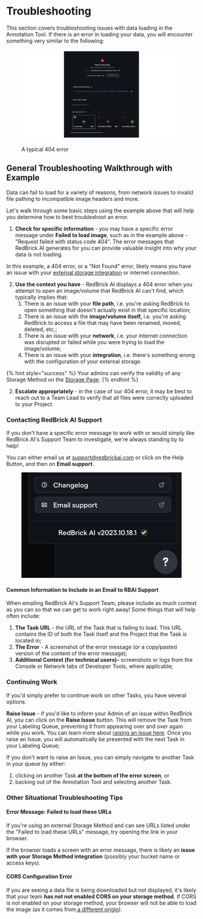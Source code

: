 # Troubleshooting

This section covers troubleshooting issues with data loading in the Annotation Tool. If there is an error in loading your data, you will encounter something very similar to the following:&#x20;

<figure><img src="../.gitbook/assets/Frame 27495 (1).png" alt=""><figcaption><p>A typical 404 error</p></figcaption></figure>

## General Troubleshooting Walkthrough with Example

Data can fail to load for a variety of reasons, from network issues to invalid file pathing to incompatible image headers and more.

Let's walk through some basic steps using the example above that will help you determine how to best troubleshoot an error.

1. **Check for specific information** - you may have a specific error message under **Failed to load image**, such as in the example above - "Request failed with status code 404". The error messages that RedBrick AI generates for you can provide valuable insight into why your data is not loading.&#x20;

In this example, a 404 error, or a "Not Found" error, likely means you have an issue with your [external storage integration](import-cloud-data/creating-an-items-list.md) or internet connection.&#x20;

2. **Use the context you have** - RedBrick AI displays a 404 error when you attempt to open an image/volume that RedBrick AI can't find, which typically implies that:
   1. There is an issue with your **file path**, i.e. you're asking RedBrick to open something that doesn't actually exist in that specific location;
   2. There is an issue with the **image/volume itself,** i.e. you're asking RedBrick to access a file that may have been renamed, moved, deleted, etc.;
   3. There is an issue with your **network**, i.e. your internet connection was disrupted or failed while you were trying to load the image/volume;
   4. There is an issue with your **integration**, i.e. there's something wrong with the configuration of your external storage.&#x20;

{% hint style="success" %}
Your admins can verify the validity of any Storage Method on the [Storage Page](https://docs.redbrickai.com/importing-data/import-cloud-data#configuring-cloud-storage).
{% endhint %}

2. **Escalate appropriately** - in the case of our 404 error, it may be best to reach out to a Team Lead to verify that all files were correctly uploaded to your Project.

### Contacting RedBrick AI Support

If you don't have a specific error message to work with or would simply like RedBrick AI's Support Team to investigate, we're always standing by to help!

You can either email us at support@redbrickai.com or click on the Help Button, and then on **Email support**.

<figure><img src="../.gitbook/assets/image (2) (1).png" alt=""><figcaption></figcaption></figure>

#### Common Information to Include in an Email to RBAI Support

When emailing RedBrick AI's Support Team, please include as much context as you can so that we can get to work right away! Some things that will help often include:

1. **The Task URL** - the URL of the Task that is failing to load. This URL contains the ID of both the Task itself and the Project that the Task is located in;
2. **The Error** - A screenshot of the error message (or a copy/pasted version of the content of the error message);
3. **Additional Context (for technical users)-**  screenshots or logs from the Console or Network tabs of Developer Tools, where applicable;

### Continuing Work

If you'd simply prefer to continue work on other Tasks, you have several options.

**Raise Issue** - if you'd like to inform your Admin of an issue within RedBrick AI, you can click on the **Raise Issue** button. This will remove the Task from your Labeling Queue, preventing it from appearing over and over again while you work. You can learn more about [raising an Issue here](../projects/raise-issue.md). Once you raise an Issue, you will automatically be presented with the next Task in your Labeling Queue;

If you don't want to raise an Issue, you can simply navigate to another Task in your queue by either:

1. clicking on another Task **at the bottom of the error screen**, or
2. backing out of the Annotation Tool and selecting another Task.

### Other Situational Troubleshooting Tips

#### Error Message: Failed to load these URLs

If you're using an external Storage Method and can see URLs listed under the "Failed to load these URLs" message, try opening the link in your browser.&#x20;

If the browser loads a screen with an error message, there is likely an **issue with your Storage Method integration** (possibly your bucket name or access keys).&#x20;

#### CORS Configuration Error

If you are seeing a data file is being downloaded but not displayed, it's likely that your team **has not not enabled CORS on your storage method**. If CORS is not enabled on your storage method, your browser will not be able to load the image (as it comes from[ a different origin](https://developer.mozilla.org/en-US/docs/Web/HTTP/CORS)_)._
